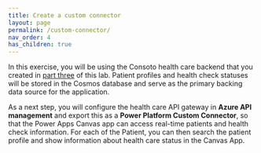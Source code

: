 ```yaml
---
title: Create a custom connector
layout: page
permalink: /custom-connector/
nav_order: 4
has_children: true
---
```


In this exercise, you will be using the Consoto health care backend that you created in [part three](/taw-power-apps-power-platform/architecture/) of this lab. Patient profiles and health check statuses will be stored in the Cosmos database and serve as the primary backing data source for the application.

As a next step, you will configure the health care API gateway in **Azure API management** and export this as a **Power Platform Custom Connector**, so that the Power Apps Canvas app can access real-time patients and health check information. For each of the Patient, you can then search the patient profile and show information about health care status in the Canvas App.